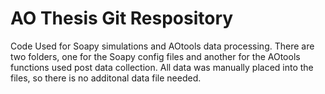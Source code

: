 # AO Thesis Git Respository
Code Used for Soapy simulations and AOtools data processing. There are two folders, one for the Soapy config files and another for the AOtools functions used post data collection. 
All data was manually placed into the files, so there is no additonal data file needed. 



